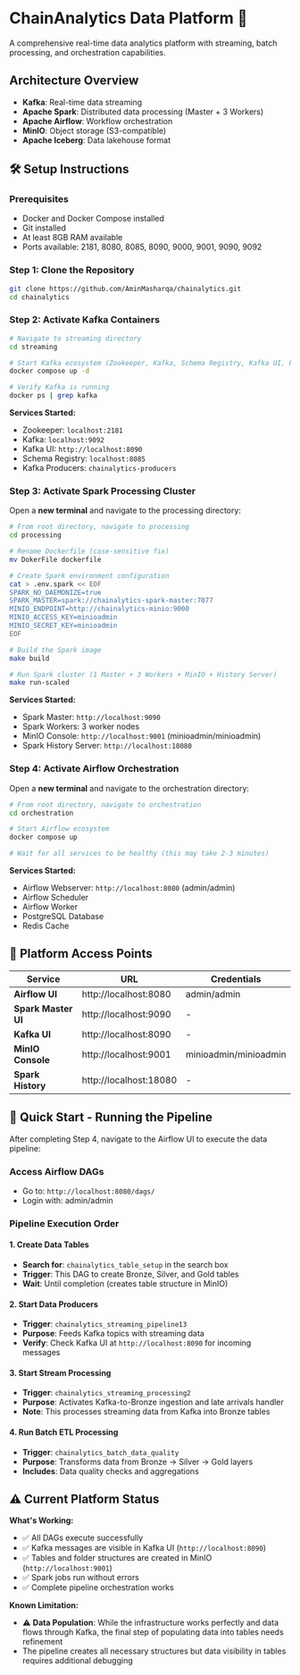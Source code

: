 # ChainAnalytics Data Platform 🚀

A comprehensive real-time data analytics platform with streaming, batch processing, and orchestration capabilities.

## Architecture Overview

- **Kafka**: Real-time data streaming
- **Apache Spark**: Distributed data processing (Master + 3 Workers)
- **Apache Airflow**: Workflow orchestration
- **MinIO**: Object storage (S3-compatible)
- **Apache Iceberg**: Data lakehouse format

## 🛠️ Setup Instructions

### Prerequisites
- Docker and Docker Compose installed
- Git installed
- At least 8GB RAM available
- Ports available: 2181, 8080, 8085, 8090, 9000, 9001, 9090, 9092

### Step 1: Clone the Repository

```bash
git clone https://github.com/AminMasharqa/chainalytics.git
cd chainalytics
```

### Step 2: Activate Kafka Containers

```bash
# Navigate to streaming directory
cd streaming

# Start Kafka ecosystem (Zookeeper, Kafka, Schema Registry, Kafka UI, Producers)
docker compose up -d

# Verify Kafka is running
docker ps | grep kafka
```

**Services Started:**
- Zookeeper: `localhost:2181`
- Kafka: `localhost:9092`
- Kafka UI: `http://localhost:8090`
- Schema Registry: `localhost:8085`
- Kafka Producers: `chainalytics-producers`

### Step 3: Activate Spark Processing Cluster

Open a **new terminal** and navigate to the processing directory:

```bash
# From root directory, navigate to processing
cd processing

# Rename Dockerfile (case-sensitive fix)
mv DokerFile dockerfile

# Create Spark environment configuration
cat > .env.spark << EOF
SPARK_NO_DAEMONIZE=true
SPARK_MASTER=spark://chainalytics-spark-master:7077
MINIO_ENDPOINT=http://chainalytics-minio:9000
MINIO_ACCESS_KEY=minioadmin
MINIO_SECRET_KEY=minioadmin
EOF

# Build the Spark image
make build

# Run Spark cluster (1 Master + 3 Workers + MinIO + History Server)
make run-scaled
```

**Services Started:**
- Spark Master: `http://localhost:9090`
- Spark Workers: 3 worker nodes
- MinIO Console: `http://localhost:9001` (minioadmin/minioadmin)
- Spark History Server: `http://localhost:18080`

### Step 4: Activate Airflow Orchestration

Open a **new terminal** and navigate to the orchestration directory:

```bash
# From root directory, navigate to orchestration
cd orchestration

# Start Airflow ecosystem
docker compose up

# Wait for all services to be healthy (this may take 2-3 minutes)
```

**Services Started:**
- Airflow Webserver: `http://localhost:8080` (admin/admin)
- Airflow Scheduler
- Airflow Worker
- PostgreSQL Database
- Redis Cache

## 🎯 Platform Access Points

| Service | URL | Credentials |
|---------|-----|-------------|
| **Airflow UI** | http://localhost:8080 | admin/admin |
| **Spark Master UI** | http://localhost:9090 | - |
| **Kafka UI** | http://localhost:8090 | - |
| **MinIO Console** | http://localhost:9001 | minioadmin/minioadmin |
| **Spark History** | http://localhost:18080 | - |

## 🚀 Quick Start - Running the Pipeline

After completing Step 4, navigate to the Airflow UI to execute the data pipeline:

### Access Airflow DAGs
- Go to: `http://localhost:8080/dags/`
- Login with: admin/admin

### Pipeline Execution Order

#### 1. Create Data Tables
- **Search for**: `chainalytics_table_setup` in the search box
- **Trigger**: This DAG to create Bronze, Silver, and Gold tables
- **Wait**: Until completion (creates table structure in MinIO)

#### 2. Start Data Producers  
- **Trigger**: `chainalytics_streaming_pipeline13`
- **Purpose**: Feeds Kafka topics with streaming data
- **Verify**: Check Kafka UI at `http://localhost:8090` for incoming messages

#### 3. Start Stream Processing
- **Trigger**: `chainalytics_streaming_processing2`
- **Purpose**: Activates Kafka-to-Bronze ingestion and late arrivals handler
- **Note**: This processes streaming data from Kafka into Bronze tables

#### 4. Run Batch ETL Processing
- **Trigger**: `chainalytics_batch_data_quality` 
- **Purpose**: Transforms data from Bronze → Silver → Gold layers
- **Includes**: Data quality checks and aggregations

## ⚠️ Current Platform Status

**What's Working:**
- ✅ All DAGs execute successfully
- ✅ Kafka messages are visible in Kafka UI (`http://localhost:8090`)
- ✅ Tables and folder structures are created in MinIO (`http://localhost:9001`)
- ✅ Spark jobs run without errors
- ✅ Complete pipeline orchestration works

**Known Limitation:**
- ⚠️ **Data Population**: While the infrastructure works perfectly and data flows through Kafka, the final step of populating data into tables needs refinement
- The pipeline creates all necessary structures but data visibility in tables requires additional debugging
